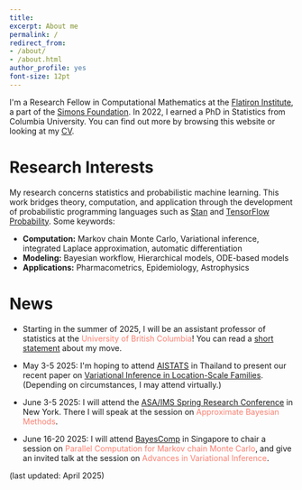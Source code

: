 ```yaml
---
title:
excerpt: About me
permalink: /
redirect_from:
- /about/
- /about.html
author_profile: yes
font-size: 12pt
---
```



I'm a Research Fellow in Computational Mathematics at the [Flatiron Institute](https://www.simonsfoundation.org/flatiron/), a part of the [Simons Foundation](https://www.simonsfoundation.org/). In 2022, I earned a PhD in Statistics from Columbia University. You can find out more by browsing this website or looking at my [CV](http://charlesm93.github.io/files/charlesmcv.pdf).

# Research Interests

My research concerns statistics and probabilistic machine learning. This work bridges theory, computation, and application through the development of probabilistic programming languages such as [Stan](http://mc-stan.org/) and [TensorFlow Probability](https://www.tensorflow.org/probability). Some keywords:

* **Computation:** Markov chain Monte Carlo, Variational inference, integrated Laplace approximation, automatic differentiation
* **Modeling:** Bayesian workflow, Hierarchical models, ODE-based models
* **Applications:** Pharmacometrics, Epidemiology, Astrophysics

# News

* Starting in the summer of 2025, I will be an assistant professor of statistics at the <span style="color:Salmon">University of British Columbia</span>! You can read a [short statement](https://charlesm93.github.io/files/letter_move_to_UBC.pdf) about my move.

* May 3-5 2025: I'm hoping to attend [AISTATS](https://virtual.aistats.org/) in Thailand to present our recent paper on [Variational Inference in Location-Scale Families](https://arxiv.org/abs/2410.11067). (Depending on circumstances, I may attend virtually.)

* June 3-5 2025: I will attend the [ASA/IMS Spring Research Conference](https://sites.google.com/view/src-2025) in New York. There I will speak at the session on <span style="color:Salmon">Approximate Bayesian Methods</span>.

* June 16-20 2025: I will attend [BayesComp](https://bayescomp2025.sg/) in Singapore to chair a session on <span style="color:Salmon">Parallel Computation for Markov chain Monte Carlo</span>, and give an invited talk at the session on <span style="color:Salmon">Advances in Variational Inference</span>.

(last updated: April 2025)
